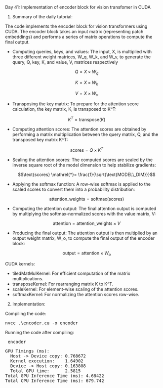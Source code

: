 Day 41: Implementation of encoder block for vision transfomer in CUDA

1) Summary of the daily tutorial:

The code implements the encoder block for vision transformers using CUDA. The encoder block takes an input matrix (representing patch embeddings) and performs a series of matrix operations to compute the final output.

- Computing queries, keys, and values: The input, X, is multiplied with three different weight matrices, W_q, W_k, and W_v, to generate the query, Q, key, K, and value, V, matrices respectively

  ```math
  Q = X \times W_q
  ```

  ```math
  K = X \times W_k
  ```

  ```math
  V = X \times W_v
  ```

- Transposing the key matrix: To prepare for the attention score calculation, the key matrix, K, is transposed to K^T:

  ```math
  K^T = \text{transpose}(K)
  ```

- Computing attention scores: The attention scores are obtained by performing a matrix multiplication between the query matrix, Q, and the transposed key matrix K^T:

  ```math
  \text{scores} = Q \times K^T
  ```

- Scaling the attention scores: The computed scores are scaled by the inverse square root of the model dimension to help stabilize gradients:

  ```math
  \text{scores} \mathrel{*}= \frac{1}{\sqrt{\text{MODEL\_DIM}}}
  ```

- Applying the softmax function: A row-wise softmax is applied to the scaled scores to convert them into a probability distribution:

  ```math
  \text{attention\_weights} = \text{softmax}(\text{scores})
  ```

- Computing the attention output: The final attention output is computed by multiplying the softmax-normalized scores with the value matrix, V:

  ```math
  \text{attention} = \text{attention\_weights} \times V
  ```

- Producing the final output: The attention output is then multiplied by an output weight matrix, W_o, to compute the final output of the encoder block:

  ```math
  \text{output} = \text{attention} \times W_o
  ```

CUDA kernels:
- tiledMatMulKernel: For efficient computation of the matrix multiplications.
- transposeKernel: For rearranging matrix K to K^T.
- scaleKernel: For element-wise scaling of the attention scores.
- softmaxKernel: For normalizing the attention scores row-wise.

2) Implementation:

Compiling the code:  

<pre>nvcc .\encoder.cu -o encoder</pre>

Running the code after compiling: 

<pre> encoder </pre>

<pre>GPU Timings (ms):
  Host -> Device copy: 0.768672
  Kernel execution:    1.64902
  Device -> Host copy: 0.163808
  Total GPU time:      2.5815
Total GPU Inference Time (ms): 4.68422
Total CPU Inference Time (ms): 679.742</pre>